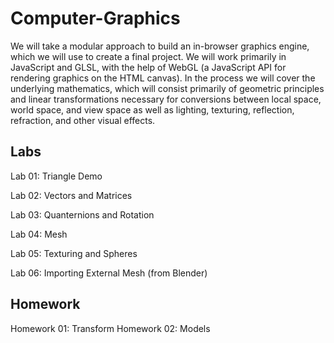 # Computer-Graphics

We will take a modular approach to build an in-browser graphics engine, which we will use to create a final project. We will work primarily in JavaScript and GLSL, with the help of WebGL (a JavaScript API for rendering graphics on the HTML canvas). In the process we will cover the underlying mathematics, which will consist primarily of geometric principles and linear transformations necessary for conversions between local space, world space, and view space as well as lighting, texturing, reflection, refraction, and other visual effects.

## Labs
Lab 01: Triangle Demo

Lab 02: Vectors and Matrices

Lab 03: Quanternions and Rotation

Lab 04: Mesh

Lab 05: Texturing and Spheres

Lab 06: Importing External Mesh (from Blender)

## Homework
Homework 01: Transform
Homework 02: Models
